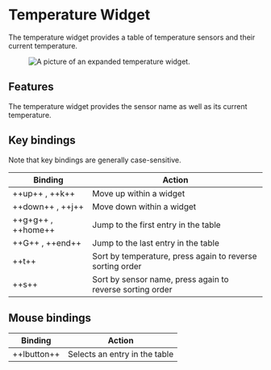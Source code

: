 # Temperature Widget

The temperature widget provides a table of temperature sensors and their current temperature.

<figure>
    <img src="../../../assets/screenshots/temperature.webp" alt="A picture of an expanded temperature widget."/>
</figure>

## Features

The temperature widget provides the sensor name as well as its current temperature.

## Key bindings

Note that key bindings are generally case-sensitive.

| Binding            | Action                                                    |
| ------------------ | --------------------------------------------------------- |
| ++up++ , ++k++     | Move up within a widget                                   |
| ++down++ , ++j++   | Move down within a widget                                 |
| ++g+g++ , ++home++ | Jump to the first entry in the table                      |
| ++G++ , ++end++    | Jump to the last entry in the table                       |
| ++t++              | Sort by temperature, press again to reverse sorting order |
| ++s++              | Sort by sensor name, press again to reverse sorting order |

## Mouse bindings

| Binding     | Action                        |
| ----------- | ----------------------------- |
| ++lbutton++ | Selects an entry in the table |
